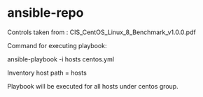 # ansible-repo

Controls taken from : CIS_CentOS_Linux_8_Benchmark_v1.0.0.pdf

Command for executing playbook:

ansible-playbook -i hosts centos.yml 

Inventory host path = hosts

Playbook will be executed for all hosts under centos group.
